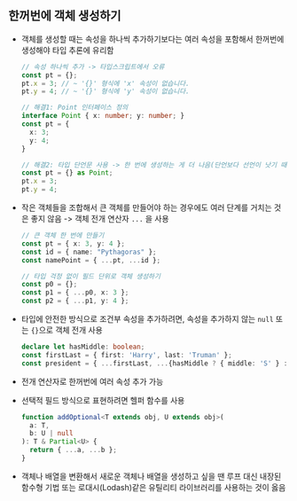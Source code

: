 ## 한꺼번에 객체 생성하기

- 객체를 생성할 때는 속성을 하나씩 추가하기보다는 여러 속성을 포함해서 한꺼번에 생성해야 타입 추론에 유리함

  ```typescript
  // 속성 하나씩 추가 -> 타입스크립트에서 오류
  const pt = {};
  pt.x = 3; // ~ '{}' 형식에 'x' 속성이 없습니다.
  pt.y = 4; // ~ '{}' 형식에 'y' 속성이 없습니다.

  // 해결1: Point 인터페이스 정의
  interface Point { x: number; y: number; }
  const pt = {
    x: 3;
    y: 4;
  }

  // 해결2: 타입 단언문 사용 -> 한 번에 생성하는 게 더 나음(단언보다 선언이 낫기 때문)
  const pt = {} as Point;
  pt.x = 3;
  pt.y = 4;
  ```

- 작은 객체들을 조합해서 큰 객체를 만들어야 하는 경우에도 여러 단계를 거치는 것은 좋지 않음 -> 객체 전개 연산자 `...` 을 사용

  ```typescript
  // 큰 객체 한 번에 만들기
  const pt = { x: 3, y: 4 };
  const id = { name: "Pythagoras" };
  const namePoint = { ...pt, ...id };

  // 타입 걱정 없이 필드 단위로 객체 생성하기
  const p0 = {};
  const p1 = { ...p0, x: 3 };
  const p2 = { ...p1, y: 4 };
  ```

- 타입에 안전한 방식으로 조건부 속성을 추가하려면, 속성을 추가하지 않는 `null` 또는 `{}`으로 객체 전개 사용
  ```typescript
  declare let hasMiddle: boolean;
  const firstLast = { first: 'Harry', last: 'Truman' };
  const president = { ...firstLast, ...{hasMiddle ? { middle: 'S' } : {}}};
  ```
- 전개 연산자로 한꺼번에 여러 속성 추가 가능
- 선택적 필드 방식으로 표현하려면 헬퍼 함수를 사용
  ```typescript
  function addOptional<T extends obj, U extends obj>(
    a: T,
    b: U | null
  ): T & Partial<U> {
    return { ...a, ...b };
  }
  ```
- 객체나 배열을 변환해서 새로운 객체나 배열을 생성하고 싶을 땐 루프 대신 내장된 함수형 기법 또는 로대시(Lodash)같은 유틸리티 라이브러리를 사용하는 것이 옳음
